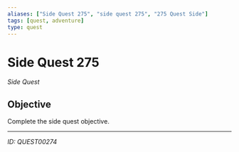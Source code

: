 ```yaml
---
aliases: ["Side Quest 275", "side quest 275", "275 Quest Side"]
tags: [quest, adventure]
type: quest
---
```


# Side Quest 275

*Side Quest*

## Objective
Complete the side quest objective.

---
*ID: QUEST00274*